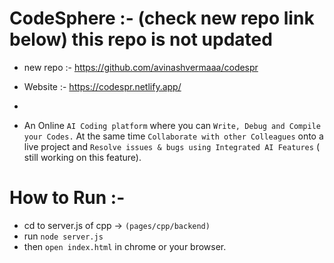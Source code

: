 # CodeSphere :- (check new repo link below) this repo is not updated 
* new repo :- https://github.com/avinashvermaaa/codespr
* Website :-  https://codespr.netlify.app/

* 
*  An Online `AI Coding platform` where you can `Write, Debug and Compile your Codes.`
   At the same time `Collaborate with other Colleagues` onto a live project and `Resolve issues & bugs using Integrated AI Features` ( still working on this feature).


# How to Run :-
* cd to server.js of cpp -> `(pages/cpp/backend)`
* run `node server.js`
* then `open index.html` in chrome or your browser.
